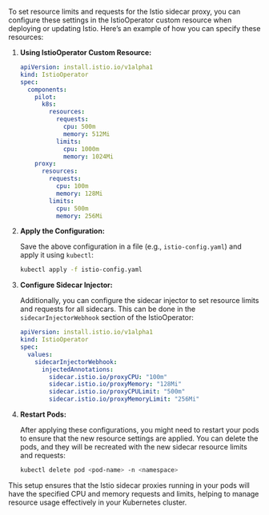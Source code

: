 To set resource limits and requests for the Istio sidecar proxy, you can configure these settings in the IstioOperator custom resource when deploying or updating Istio. Here’s an example of how you can specify these resources:

1. **Using IstioOperator Custom Resource:**

   ```yaml
   apiVersion: install.istio.io/v1alpha1
   kind: IstioOperator
   spec:
     components:
       pilot:
         k8s:
           resources:
             requests:
               cpu: 500m
               memory: 512Mi
             limits:
               cpu: 1000m
               memory: 1024Mi
       proxy:
         resources:
           requests:
             cpu: 100m
             memory: 128Mi
           limits:
             cpu: 500m
             memory: 256Mi
   ```

2. **Apply the Configuration:**
   
   Save the above configuration in a file (e.g., `istio-config.yaml`) and apply it using `kubectl`:

   ```sh
   kubectl apply -f istio-config.yaml
   ```

3. **Configure Sidecar Injector:**

   Additionally, you can configure the sidecar injector to set resource limits and requests for all sidecars. This can be done in the `sidecarInjectorWebhook` section of the IstioOperator:

   ```yaml
   apiVersion: install.istio.io/v1alpha1
   kind: IstioOperator
   spec:
     values:
       sidecarInjectorWebhook:
         injectedAnnotations:
           sidecar.istio.io/proxyCPU: "100m"
           sidecar.istio.io/proxyMemory: "128Mi"
           sidecar.istio.io/proxyCPULimit: "500m"
           sidecar.istio.io/proxyMemoryLimit: "256Mi"
   ```

4. **Restart Pods:**
   
   After applying these configurations, you might need to restart your pods to ensure that the new resource settings are applied. You can delete the pods, and they will be recreated with the new sidecar resource limits and requests:

   ```sh
   kubectl delete pod <pod-name> -n <namespace>
   ```

This setup ensures that the Istio sidecar proxies running in your pods will have the specified CPU and memory requests and limits, helping to manage resource usage effectively in your Kubernetes cluster.
